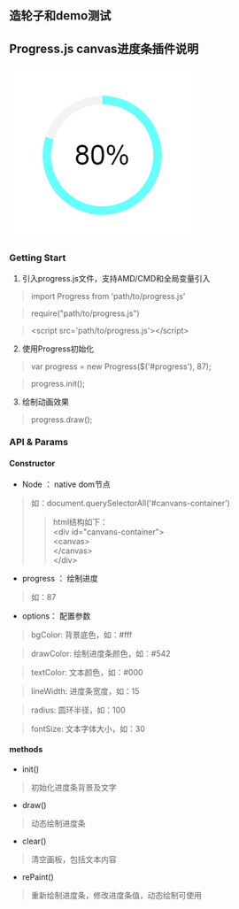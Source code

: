 造轮子和demo测试
--------------------------------------------------------------------
## Progress.js canvas进度条插件说明
![Alt 进度条静态预览图](demo-preview/progress.png)

### Getting Start
1. 引入progress.js文件，支持AMD/CMD和全局变量引入
> import Progress from 'path/to/progress.js'

> require("path/to/progress.js")

> \<script src='path/to/progress.js'>\</script>

2. 使用Progress初始化
> var progress = new Progress($(\'#progress\'), 87); 

> progress.init();
3. 绘制动画效果
> progress.draw();
### API & Params
#### Constructor
- Node ：  native dom节点
> 如：document.querySelectorAll(\'#canvans-container\')
>> html结构如下：<br>
\<div id=\"canvans-container\"><br>\<canvas><br>\</canvas><br>\</div>
- progress ： 绘制进度
> 如：87
- options： 配置参数
> bgColor: 背景底色，如：#fff

> drawColor: 绘制进度条颜色，如：#542

> textColor: 文本颜色，如：#000

> lineWidth: 进度条宽度，如：15

> radius: 圆环半径，如：100

> fontSize: 文本字体大小，如：30
#### methods
- init()
> 初始化进度条背景及文字
- draw()
> 动态绘制进度条
- clear()
> 清空画板，包括文本内容
- rePaint()
> 重新绘制进度条，修改进度条值，动态绘制可使用
